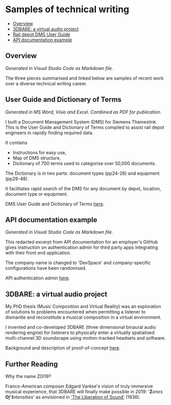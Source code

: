# Samples of technical writing

<!-- TOC -->
- [Overview](#overview)
- [3DBARE: a virtual audio project](#3dbare-a-virtual-audio-project)
- [Rail depot DMS User Guide](#rail-depot-dms-user-guide)
- [API documentation example](#api-documentation-example)
<!-- /TOC -->

## Overview
_Generated in Visual Studio Code as Markdown file._

The three pieces summarised and linked below are samples of recent work over a diverse technical writing career.

## User Guide and Dictionary of Terms

_Generated in MS Word, Visio and Excel. Combined as PDF for publication._

I built a Document Management System (DMS) for Siemens Thameslink. This is the User Guide and Dictionary of Terms compiled to assist rail depot engineers in rapidly finding required data.

It contains 

- Instructions for easy use, 
- Map of DMS structure, 
- Dictionary of 700 terms used to categorise over 50,000 documents.  

The Dictionary is in two parts: document types (pp24-28) and equipment (pp29-48).

It facilitates rapid search of the DMS for any document by depot, location, document type or equipment.

DMS User Guide and Dictionary of Terms [here](https://github.com/ZoI19/samples/blob/master/sample-DMSGuide.pdf).


## API documentation example

_Generated in Visual Studio Code as Markdown file._

This redacted excerpt from API documentation for an employer's GitHub gives instruction on authentication admin for third party apps integrating with their front end application.

The company name is changed to 'DevSpace' and  company-specific configurations have been randomised.

API authentication admin [here](https://github.com/ZoI19/samples/blob/master/sample_Authentication-admin.md).


## 3DBARE: a virtual audio project

My PhD thesis (Music Composition and Virtual Reality)  was an exploration of solutions to problems encountered when permitting a listener to dismantle and reconstitute a musical composition in a virtual environment.

I invented and co-developed 3DBARE (three dimensional binaural audio rendering engine) for listeners to physically enter a virtually spatialised multi-channel 3D soundscape using motion-tracked headsets and software.

Background and description of proof-of-concept  [here](https://github.com/ZoI19/samples/blob/master/sample-3Daudio.pdf).

## Further Reading
Why the name ZOI19? 

Franco-American composer Edgard Varèse's vision of truly immersive musical experience, that 3DBARE will finally make possible in 2019: '**Z**_ones_ **O**_f_ **I**_ntensities_' as envisioned in ['The Liberation of Sound'](http://www.zakros.com/mica/soundart/s04/varese_text.html) (1936).

